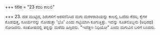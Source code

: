+++
title = "23 ಕೆದರಿ ಕಾಲಲಿ"

+++
23. ದಡ ಮುಟ್ಟಿದ, ಶಿಶುಗಳಿಗೆ ಅರಸನೆನಿಸಿದ ಮಗು ಮರಳರಾಶಿಯನ್ನು ಕಾಲಲ್ಲಿ ಒದೆದು ಕೆದರಿ, ಕೈಗಳ ಕೊಡವುತ್ತ, ಸೂರ್ಯನನ್ನು ನೋಡುತ್ತಾ 'ಭೊ' ಎಂದು ಗಟ್ಟಿಯಾಗಿ ಕೂಗುತ್ತಿತ್ತು. ಇದನ್ನು ಸೂತನೊಬ್ಬನು (ಅಧಿರಥ) ನೋಡಿದನು. ಸಂತೋಷದಲ್ಲಿ ತನ್ನನ್ನು ಮರೆದು ಹಿಗ್ಗಿದನು. "ಇದೆತ್ತಣ ನಿಧಿಯೋ" ಎಂದು ಮಗುವಿನ ಬಳಿಗೆ ಬಂದನು.